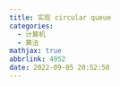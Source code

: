 ```yaml
---
title: 实现 circular queue
categories:
  - 计算机
  - 算法
mathjax: true
abbrlink: 4952
date: 2022-09-05 20:52:50
---
```

